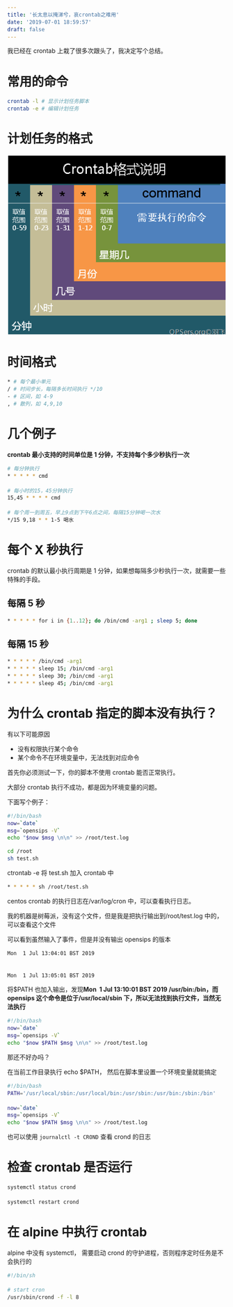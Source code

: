 ```yaml
---
title: '长太息以掩涕兮，哀crontab之难用'
date: '2019-07-01 18:59:57'
draft: false
---
```


我已经在 crontab 上栽了很多次跟头了，我决定写个总结。

# 常用的命令

```bash
crontab -l # 显示计划任务脚本
crontab -e # 编辑计划任务
```

# 计划任务的格式

![](2022-10-29-14-37-43.png)

# 时间格式

```bash
* # 每个最小单元
/ # 时间步长，每隔多长时间执行 */10
- # 区间，如 4-9
, # 散列，如 4,9,10
```

# 几个例子

**crontab 最小支持的时间单位是 1 分钟，不支持每个多少秒执行一次**

```bash
# 每分钟执行
* * * * * cmd

# 每小时的15，45分钟执行
15,45 * * * * cmd

# 每个周一到周五，早上9点到下午6点之间，每隔15分钟喝一次水
*/15 9,18 * * 1-5 喝水
```

# 每个 X 秒执行

crontab 的默认最小执行周期是 1 分钟，如果想每隔多少秒执行一次，就需要一些特殊的手段。

## 每隔 5 秒

```bash
* * * * * for i in {1..12}; do /bin/cmd -arg1 ; sleep 5; done
```

##

## 每隔 15 秒

```bash
* * * * * /bin/cmd -arg1
* * * * * sleep 15; /bin/cmd -arg1
* * * * * sleep 30; /bin/cmd -arg1
* * * * * sleep 45; /bin/cmd -arg1
```

#

# 为什么 crontab 指定的脚本没有执行？

有以下可能原因

-   没有权限执行某个命令
-   某个命令不在环境变量中，无法找到对应命令

首先你必须测试一下，你的脚本不使用 crontab 能否正常执行。

大部分 crontab 执行不成功，都是因为环境变量的问题。

下面写个例子：

```bash
#!/bin/bash
now=`date`
msg=`opensips -V`
echo "$now $msg \n\n" >> /root/test.log
```

```bash
cd /root
sh test.sh
```

ctrontab -e 将 test.sh 加入 crontab 中

```bash
* * * * * sh /root/test.sh
```

centos crontab 的执行日志在/var/log/cron 中，可以查看执行日志。

我的机器是树莓派，没有这个文件，但是我是把执行输出到/root/test.log 中的，可以查看这个文件

可以看到虽然输入了事件，但是并没有输出 opensips 的版本

```bash
Mon  1 Jul 13:04:01 BST 2019


Mon  1 Jul 13:05:01 BST 2019
```

将$PATH 也加入输出，发现**Mon  1 Jul 13:10:01 BST 2019 /usr/bin:/bin，而 opensips 这个命令是位于/usr/local/sbin 下，所以无法找到执行文件，当然无法执行**

```bash
#!/bin/bash
now=`date`
msg=`opensips -V`
echo "$now $PATH $msg \n\n" >> /root/test.log
```

那还不好办吗？

在当前工作目录执行 echo $PATH， 然后在脚本里设置一个环境变量就能搞定

```bash
#!/bin/bash
PATH='/usr/local/sbin:/usr/local/bin:/usr/sbin:/usr/bin:/sbin:/bin'

now=`date`
msg=`opensips -V`
echo "$now $PATH $msg \n\n" >> /root/test.log
```

也可以使用 `journalctl -t CROND` 查看 crond 的日志

# 检查 crontab 是否运行

```bash
systemctl status crond

systemctl restart crond
```

# 在 alpine 中执行 crontab

alpine 中没有 systemctl， 需要启动 crond 的守护进程，否则程序定时任务是不会执行的

```bash
#!/bin/sh

# start cron
/usr/sbin/crond -f -l 8
```

